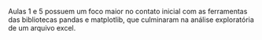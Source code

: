 Aulas 1 e 5 possuem um foco maior no contato inicial com as ferramentas das bibliotecas pandas e matplotlib, que culminaram na análise exploratória de um arquivo excel.
